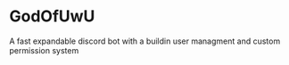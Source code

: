 # GodOfUwU
A fast expandable discord bot with a buildin user managment and custom permission system
